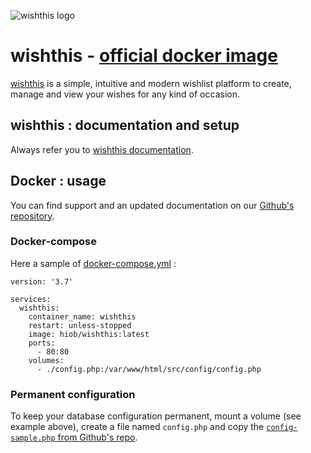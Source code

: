![wishthis logo](https://raw.githubusercontent.com/wishthis/wishthis/develop/src/assets/img/logo-readme.svg "wishthis logo")

# wishthis - [official docker image](https://hub.docker.com/r/hiob/wishthis)
[wishthis](https://wishthis.online/) is a simple, intuitive and modern wishlist platform to create, manage and view your wishes for any kind of occasion.

## wishthis : documentation and setup
Always refer you to [wishthis documentation](https://github.com/wishthis/wishthis/).

## Docker : usage
You can find support and an updated documentation on our [Github's repository](https://github.com/wishthis/docker/).

### Docker-compose
Here a sample of [docker-compose.yml](sample/docker-compose.yml.sample) :

```
version: '3.7'

services:
  wishthis:
    container_name: wishthis
    restart: unless-stopped
    image: hiob/wishthis:latest
    ports:
      - 80:80
    volumes:
      - ./config.php:/var/www/html/src/config/config.php
```

### Permanent configuration

To keep your database configuration  permanent, mount a volume (see example above), create a file named `config.php` and copy the [`config-sample.php` from Github's repo](https://github.com/wishthis/wishthis/blob/develop/src/config/config-sample.php).
